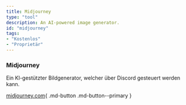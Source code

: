 ```yaml
---
title: Midjourney
type: "tool"
description: An AI-powered image generator.
id: "midjourney"
tags:
- "Kostenlos"
- "Proprietär"
---
```


### Midjourney

Ein KI-gestützter Bildgenerator, welcher über Discord gesteuert werden kann.

[midjourney.com](https://www.midjourney.com/){ .md-button .md-button--primary } 
